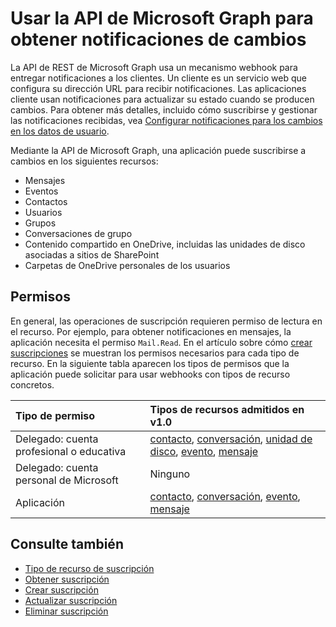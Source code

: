 # <a name="use-the-microsoft-graph-api-to-get-change-notifications"></a>Usar la API de Microsoft Graph para obtener notificaciones de cambios

La API de REST de Microsoft Graph usa un mecanismo webhook para entregar notificaciones a los clientes. Un cliente es un servicio web que configura su dirección URL para recibir notificaciones. Las aplicaciones cliente usan notificaciones para actualizar su estado cuando se producen cambios. Para obtener más detalles, incluido cómo suscribirse y gestionar las notificaciones recibidas, vea [Configurar notificaciones para los cambios en los datos de usuario](../../../concepts/webhooks.md).

Mediante la API de Microsoft Graph, una aplicación puede suscribirse a cambios en los siguientes recursos:

- Mensajes
- Eventos
- Contactos
- Usuarios
- Grupos
- Conversaciones de grupo
- Contenido compartido en OneDrive, incluidas las unidades de disco asociadas a sitios de SharePoint
- Carpetas de OneDrive personales de los usuarios

## <a name="permissions"></a>Permisos

En general, las operaciones de suscripción requieren permiso de lectura en el recurso. Por ejemplo, para obtener notificaciones en mensajes, la aplicación necesita el permiso `Mail.Read`. En el artículo sobre cómo [crear suscripciones](../api/subscription_post_subscriptions.md) se muestran los permisos necesarios para cada tipo de recurso. En la siguiente tabla aparecen los tipos de permisos que la aplicación puede solicitar para usar webhooks con tipos de recurso concretos.

| Tipo de permiso                        | Tipos de recursos admitidos en v1.0                                 |
| :------------------------------------- | :--------------------------------------------------------------- |
| Delegado: cuenta profesional o educativa     | [contacto][], [conversación][], [unidad de disco][], [evento][], [mensaje][] |
| Delegado: cuenta personal de Microsoft | Ninguno                                                             |
| Aplicación                            | [contacto][], [conversación][], [evento][], [mensaje][]            |

## <a name="see-also"></a>Consulte también

- [Tipo de recurso de suscripción](./subscription.md)
- [Obtener suscripción](../api/subscription_get.md)
- [Crear suscripción](../api/subscription_post_subscriptions.md)
- [Actualizar suscripción](../api/subscription_update.md)
- [Eliminar suscripción](../api/subscription_delete.md)

[contacto]: ./contact.md
[conversación]: ./conversation.md
[unidad de disco]: ./drive.md
[evento]: ./event.md
[mensaje]: ./message.md
